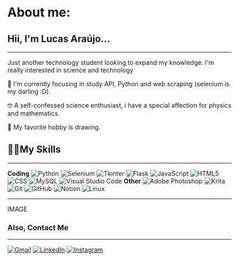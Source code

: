# About me:

## Hii, I'm Lucas Araújo...
____
Just another technology student looking to expand my knowledge. I'm really interested in science and technology

🔭 I'm currently focusing in study API, Python and web scraping (selenium is my darling :D).

🤓 A self-confessed science enthusiast, i have a special affection for physics and mathematics.

🎨 My favorite hobby is drawing.

## 🧙‍♂️My Skills
___
**Coding**
![Python](https://img.shields.io/badge/-Python-333333?style=flat&logo=python) ![Selenium](https://img.shields.io/badge/-Selenium%20Webdriver-333333?style=flat&logo=selenium) ![Tkinter](https://img.shields.io/badge/-Tkinter-333333?style=flat&logo=python) ![Flask](https://img.shields.io/badge/-Flask-333333?style=flat&logo=flask) ![JavaScript](https://img.shields.io/badge/-JavaScript-333333?style=flat&logo=javascript) ![HTML5](https://img.shields.io/badge/-HTML5-333333?style=flat&logo=HTML5) ![CSS](https://img.shields.io/badge/-CSS-333333?style=flat&logo=CSS3&logoColor=1572B6) ![MySQL](https://img.shields.io/badge/-MySQL-333333?style=flat&logo=mysql) ![Visual Studio Code](https://img.shields.io/badge/-Visual%20Studio%20Code-333333?style=flat&logo=visual-studio-code&logoColor=007ACC)
**Other**
![Adobe Photoshop](https://img.shields.io/badge/-Adobe_Photoshop-333333?style=flat&logo=adobephotoshop) ![Krita](https://img.shields.io/badge/-Krita-333333?style=flat&logo=krita) ![Git](https://img.shields.io/badge/-Git-333333?style=flat&logo=git) ![GitHub](https://img.shields.io/badge/-GitHub-333333?style=flat&logo=github) ![Notion](https://img.shields.io/badge/-Notion-333333?style=flat&logo=notion) ![Linux](https://img.shields.io/badge/-Linux-333333?style=flat&logo=linux)
____
IMAGE
### Also, Contact Me
____
<p align="left">
  <a href="#" title="Gmail">
  <img src="https://img.shields.io/badge/-Gmail-FF0000?style=flat&labelColor=FF0000&logo=gmail&logoColor=white&link=https://mail.google.com/mail/mu/mp/407/#tl/priority/%5Esmartlabel_personal" alt="Gmail"/></a>
  <a href="#" title="LinkedIn">
  <img src="https://img.shields.io/badge/-Linkedin-0e76a8?style=flat&logo=Linkedin&logoColor=white&link=LINK-DO-SEU-LINKEDIN" alt="LinkedIn"/></a>
  <a href="#" title="Instagram">
  <img src="https://img.shields.io/badge/-Instagram-DF0174?style=flat&labelColor=DF0174&logo=instagram&logoColor=white&link=LINK-DO-SEU-INSTAGRAM" alt="Instagram"/></a>
</p>
